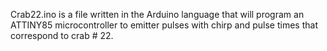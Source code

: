 Crab22.ino is a file written in the Arduino language that will program an ATTINY85 microcontroller to emitter pulses with chirp and pulse times that correspond to crab # 22.
